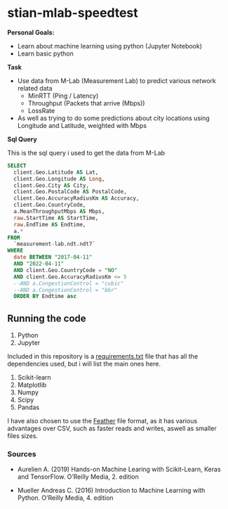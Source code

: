 # stian-mlab-speedtest 




**Personal Goals:**
  * Learn about machine learning using python (Jupyter Notebook)
  * Learn basic python
  

**Task**
  - Use data from M-Lab (Measurement Lab) to predict various network related data
    * MinRTT (Ping / Latency)
    * Throughput (Packets that arrive (Mbps))
    * LossRate
  - As well as trying to do some predictions about city locations using Longitude and Latitude, weighted with Mbps



**Sql Query**

This is the sql query i used to get the data from M-Lab

```sql
SELECT
  client.Geo.Latitude AS Lat,
  client.Geo.Longitude AS Long, 
  client.Geo.City AS City,
  client.Geo.PostalCode AS PostalCode,
  client.Geo.AccuracyRadiusKm AS Accuracy,
  client.Geo.CountryCode, 
  a.MeanThroughputMbps AS Mbps,
  raw.StartTime AS StartTime,
  raw.EndTime AS Endtime,
  a.*
FROM
  `measurement-lab.ndt.ndt7`
WHERE
  date BETWEEN "2017-04-11"
  AND "2022-04-11"
  AND client.Geo.CountryCode = "NO"
  AND client.Geo.AccuracyRadiusKm <= 5
  --AND a.CongestionControl = "cubic"
  --AND a.CongestionControl = "bbr"
  ORDER BY Endtime asc 
```


## Running the code

1. Python
2. Jupyter

Included in this repository is a [requirements.txt](https://github.com/Stisor/5974-22H-Spesialpensum/blob/main/requirements.txt) file that has all the dependencies used, but i will list the main ones here.

1. Scikit-learn
2. Matplotlib
3. Numpy
4. Scipy
5. Pandas


I have also chosen to use the [Feather](https://arrow.apache.org/docs/python/feather.html) file format, as it has various advantages over CSV, such as faster reads and writes, aswell as smaller files sizes.



### Sources

* Aurelien A. (2019) Hands-on Machine Learing with Scikit-Learn, Keras and TensorFlow. O’Reilly 
Media, 2. edition

* Mueller Andreas C. (2016) Introduction to Machine Learning with Python. O’Reilly Media, 4. 
edition

